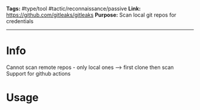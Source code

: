 **Tags:** #type/tool #tactic/reconnaissance/passive 
**Link:** https://github.com/gitleaks/gitleaks
**Purpose:** Scan local git repos for credentials

---
# Info
Cannot scan remote repos - only local ones --> first clone then scan
Support for github actions

# Usage

